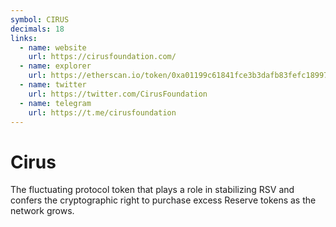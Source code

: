 ```yaml
---
symbol: CIRUS
decimals: 18
links:
  - name: website
    url: https://cirusfoundation.com/
  - name: explorer
    url: https://etherscan.io/token/0xa01199c61841fce3b3dafb83fefc1899715c8756
  - name: twitter
    url: https://twitter.com/CirusFoundation
  - name: telegram
    url: https://t.me/cirusfoundation
---
```


# Cirus

The fluctuating protocol token that plays a role in stabilizing RSV and confers the cryptographic right to purchase excess Reserve tokens as the network grows.
